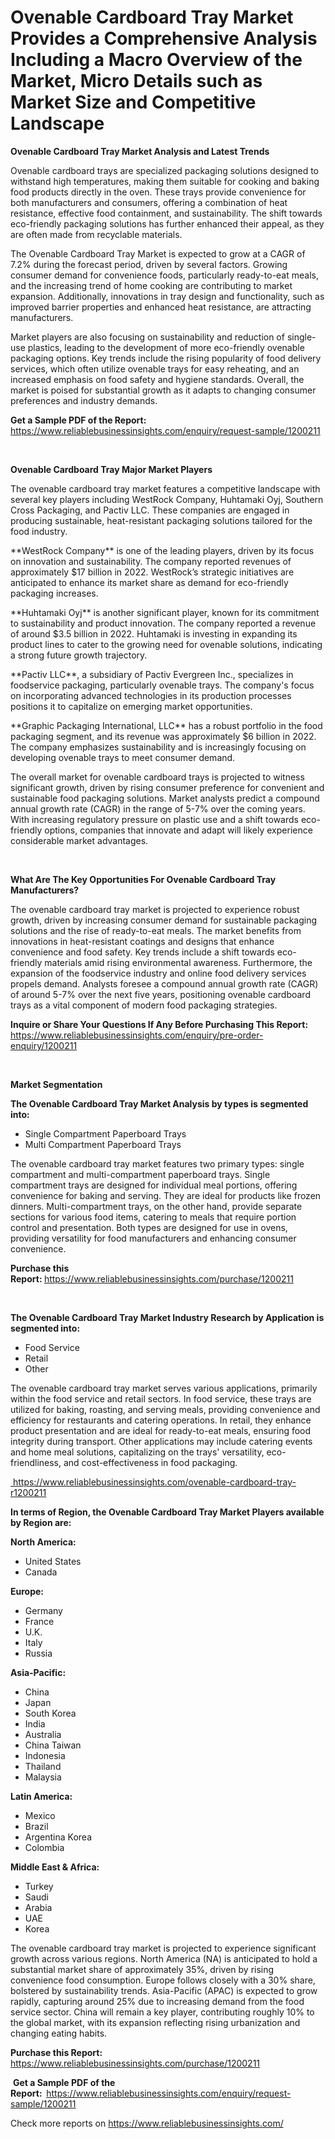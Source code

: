 <p><h1>Ovenable Cardboard Tray Market Provides a Comprehensive Analysis Including a Macro Overview of the Market, Micro Details such as Market Size and Competitive Landscape</h1></p><p><strong>Ovenable Cardboard Tray Market Analysis and Latest Trends</strong></p>
<p><p>Ovenable cardboard trays are specialized packaging solutions designed to withstand high temperatures, making them suitable for cooking and baking food products directly in the oven. These trays provide convenience for both manufacturers and consumers, offering a combination of heat resistance, effective food containment, and sustainability. The shift towards eco-friendly packaging solutions has further enhanced their appeal, as they are often made from recyclable materials.</p><p>The Ovenable Cardboard Tray Market is expected to grow at a CAGR of 7.2% during the forecast period, driven by several factors. Growing consumer demand for convenience foods, particularly ready-to-eat meals, and the increasing trend of home cooking are contributing to market expansion. Additionally, innovations in tray design and functionality, such as improved barrier properties and enhanced heat resistance, are attracting manufacturers. </p><p>Market players are also focusing on sustainability and reduction of single-use plastics, leading to the development of more eco-friendly ovenable packaging options. Key trends include the rising popularity of food delivery services, which often utilize ovenable trays for easy reheating, and an increased emphasis on food safety and hygiene standards. Overall, the market is poised for substantial growth as it adapts to changing consumer preferences and industry demands.</p></p>
<p><strong>Get a Sample PDF of the Report:&nbsp;</strong> <a href="https://www.reliablebusinessinsights.com/enquiry/request-sample/1200211?utm_campaign=3053&utm_medium=2&utm_source=Github&utm_content=ia&utm_term=05042025&utm_id=ovenable-cardboard-tray">https://www.reliablebusinessinsights.com/enquiry/request-sample/1200211</a></p>
<p>&nbsp;</p>
<p><strong>Ovenable Cardboard Tray Major Market Players</strong></p>
<p><p>The ovenable cardboard tray market features a competitive landscape with several key players including WestRock Company, Huhtamaki Oyj, Southern Cross Packaging, and Pactiv LLC. These companies are engaged in producing sustainable, heat-resistant packaging solutions tailored for the food industry.</p><p>**WestRock Company** is one of the leading players, driven by its focus on innovation and sustainability. The company reported revenues of approximately $17 billion in 2022. WestRock’s strategic initiatives are anticipated to enhance its market share as demand for eco-friendly packaging increases.</p><p>**Huhtamaki Oyj** is another significant player, known for its commitment to sustainability and product innovation. The company reported a revenue of around $3.5 billion in 2022. Huhtamaki is investing in expanding its product lines to cater to the growing need for ovenable solutions, indicating a strong future growth trajectory.</p><p>**Pactiv LLC**, a subsidiary of Pactiv Evergreen Inc., specializes in foodservice packaging, particularly ovenable trays. The company's focus on incorporating advanced technologies in its production processes positions it to capitalize on emerging market opportunities.</p><p>**Graphic Packaging International, LLC** has a robust portfolio in the food packaging segment, and its revenue was approximately $6 billion in 2022. The company emphasizes sustainability and is increasingly focusing on developing ovenable trays to meet consumer demand.</p><p>The overall market for ovenable cardboard trays is projected to witness significant growth, driven by rising consumer preference for convenient and sustainable food packaging solutions. Market analysts predict a compound annual growth rate (CAGR) in the range of 5-7% over the coming years. With increasing regulatory pressure on plastic use and a shift towards eco-friendly options, companies that innovate and adapt will likely experience considerable market advantages.</p></p>
<p>&nbsp;</p>
<p><strong>What Are The Key Opportunities For Ovenable Cardboard Tray Manufacturers?</strong></p>
<p><p>The ovenable cardboard tray market is projected to experience robust growth, driven by increasing consumer demand for sustainable packaging solutions and the rise of ready-to-eat meals. The market benefits from innovations in heat-resistant coatings and designs that enhance convenience and food safety. Key trends include a shift towards eco-friendly materials amid rising environmental awareness. Furthermore, the expansion of the foodservice industry and online food delivery services propels demand. Analysts foresee a compound annual growth rate (CAGR) of around 5-7% over the next five years, positioning ovenable cardboard trays as a vital component of modern food packaging strategies.</p></p>
<p><strong>Inquire or Share Your Questions If Any Before Purchasing This Report:</strong> <a href="https://www.reliablebusinessinsights.com/enquiry/pre-order-enquiry/1200211?utm_campaign=3053&utm_medium=2&utm_source=Github&utm_content=ia&utm_term=05042025&utm_id=ovenable-cardboard-tray">https://www.reliablebusinessinsights.com/enquiry/pre-order-enquiry/1200211</a></p>
<p>&nbsp;</p>
<p><strong>Market Segmentation</strong></p>
<p><strong>The Ovenable Cardboard Tray Market Analysis by types is segmented into:</strong></p>
<p><ul><li>Single Compartment Paperboard Trays</li><li>Multi Compartment Paperboard Trays</li></ul></p>
<p><p>The ovenable cardboard tray market features two primary types: single compartment and multi-compartment paperboard trays. Single compartment trays are designed for individual meal portions, offering convenience for baking and serving. They are ideal for products like frozen dinners. Multi-compartment trays, on the other hand, provide separate sections for various food items, catering to meals that require portion control and presentation. Both types are designed for use in ovens, providing versatility for food manufacturers and enhancing consumer convenience.</p></p>
<p><strong>Purchase this Report:&nbsp;</strong><a href="https://www.reliablebusinessinsights.com/purchase/1200211?utm_campaign=3053&utm_medium=2&utm_source=Github&utm_content=ia&utm_term=05042025&utm_id=ovenable-cardboard-tray">https://www.reliablebusinessinsights.com/purchase/1200211</a></p>
<p>&nbsp;</p>
<p><strong>The Ovenable Cardboard Tray Market Industry Research by Application is segmented into:</strong></p>
<p><ul><li>Food Service</li><li>Retail</li><li>Other</li></ul></p>
<p><p>The ovenable cardboard tray market serves various applications, primarily within the food service and retail sectors. In food service, these trays are utilized for baking, roasting, and serving meals, providing convenience and efficiency for restaurants and catering operations. In retail, they enhance product presentation and are ideal for ready-to-eat meals, ensuring food integrity during transport. Other applications may include catering events and home meal solutions, capitalizing on the trays' versatility, eco-friendliness, and cost-effectiveness in food packaging.</p></p>
<p><a href="https://www.reliablebusinessinsights.com/ovenable-cardboard-tray-r1200211?utm_campaign=3053&utm_medium=2&utm_source=Github&utm_content=ia&utm_term=05042025&utm_id=ovenable-cardboard-tray">&nbsp;https://www.reliablebusinessinsights.com/ovenable-cardboard-tray-r1200211</a></p>
<p><strong>In terms of Region, the Ovenable Cardboard Tray Market Players available by Region are:</strong></p>
<p>
    <p> <strong> North America: </strong>
        <ul>
            <li>United States</li>
            <li>Canada</li>
        </ul>
        </p> 
    <p> <strong> Europe: </strong>
        <ul>
            <li>Germany</li>
            <li>France</li>
            <li>U.K.</li>
            <li>Italy</li>
            <li>Russia</li>
        </ul>
        </p> 
    <p> <strong> Asia-Pacific: </strong>
        <ul>
            <li>China</li>
            <li>Japan</li>
            <li>South Korea</li>
            <li>India</li>
            <li>Australia</li>
            <li>China Taiwan</li>
            <li>Indonesia</li>
            <li>Thailand</li>
            <li>Malaysia</li>
        </ul>
        </p> 
    <p> <strong> Latin America: </strong>
        <ul>
            <li>Mexico</li>
            <li>Brazil</li>
            <li>Argentina Korea</li>
            <li>Colombia</li>
        </ul>
        </p> 
    <p> <strong> Middle East & Africa: </strong>
        <ul>
            <li>Turkey</li>
            <li>Saudi</li>
            <li>Arabia</li>
            <li>UAE</li>
            <li>Korea</li>
        </ul>
    </p>
    </p>
<p><p>The ovenable cardboard tray market is projected to experience significant growth across various regions. North America (NA) is anticipated to hold a substantial market share of approximately 35%, driven by rising convenience food consumption. Europe follows closely with a 30% share, bolstered by sustainability trends. Asia-Pacific (APAC) is expected to grow rapidly, capturing around 25% due to increasing demand from the food service sector. China will remain a key player, contributing roughly 10% to the global market, with its expansion reflecting rising urbanization and changing eating habits.</p></p>
<p><strong>Purchase this Report: </strong><a href="https://www.reliablebusinessinsights.com/purchase/1200211?utm_campaign=3053&utm_medium=2&utm_source=Github&utm_content=ia&utm_term=05042025&utm_id=ovenable-cardboard-tray">https://www.reliablebusinessinsights.com/purchase/1200211</a></p>
<p>&nbsp;<strong>Get a Sample PDF of the Report:&nbsp;&nbsp;</strong><a href="https://www.reliablebusinessinsights.com/enquiry/request-sample/1200211?utm_campaign=3053&utm_medium=2&utm_source=Github&utm_content=ia&utm_term=05042025&utm_id=ovenable-cardboard-tray">https://www.reliablebusinessinsights.com/enquiry/request-sample/1200211</a></p>
<p><strong></strong></p>
<p>Check more reports on <a href="https://www.reliablebusinessinsights.com/?utm_campaign=3053&utm_medium=2&utm_source=Github&utm_content=ia&utm_term=05042025&utm_id=ovenable-cardboard-tray">https://www.reliablebusinessinsights.com/</a></p>